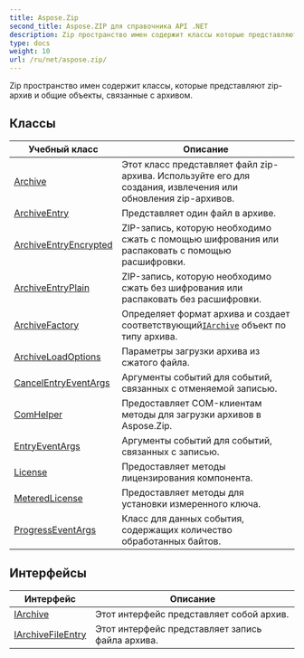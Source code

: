 ```yaml
---
title: Aspose.Zip
second_title: Aspose.ZIP для справочника API .NET
description: Zip пространство имен содержит классы которые представляют zipархив и общие объекты связанные с архивом.
type: docs
weight: 10
url: /ru/net/aspose.zip/
---
```

Zip пространство имен содержит классы, которые представляют zip-архив и общие объекты, связанные с архивом.

## Классы

| Учебный класс | Описание |
| --- | --- |
| [Archive](./archive/) | Этот класс представляет файл zip-архива. Используйте его для создания, извлечения или обновления zip-архивов. |
| [ArchiveEntry](./archiveentry/) | Представляет один файл в архиве. |
| [ArchiveEntryEncrypted](./archiveentryencrypted/) | ZIP-запись, которую необходимо сжать с помощью шифрования или распаковать с помощью расшифровки. |
| [ArchiveEntryPlain](./archiveentryplain/) | ZIP-запись, которую необходимо сжать без шифрования или распаковать без расшифровки. |
| [ArchiveFactory](./archivefactory/) | Определяет формат архива и создает соответствующий[`IArchive`](../aspose.zip/iarchive/) объект по типу архива. |
| [ArchiveLoadOptions](./archiveloadoptions/) | Параметры загрузки архива из сжатого файла. |
| [CancelEntryEventArgs](./cancelentryeventargs/) | Аргументы событий для событий, связанных с отменяемой записью. |
| [ComHelper](./comhelper/) | Предоставляет COM-клиентам методы для загрузки архивов в Aspose.Zip. |
| [EntryEventArgs](./entryeventargs/) | Аргументы событий для событий, связанных с записью. |
| [License](./license/) | Предоставляет методы лицензирования компонента. |
| [MeteredLicense](./meteredlicense/) | Предоставляет методы для установки измеренного ключа. |
| [ProgressEventArgs](./progresseventargs/) | Класс для данных события, содержащих количество обработанных байтов. |
## Интерфейсы

| Интерфейс | Описание |
| --- | --- |
| [IArchive](./iarchive/) | Этот интерфейс представляет собой архив. |
| [IArchiveFileEntry](./iarchivefileentry/) | Этот интерфейс представляет запись файла архива. |


